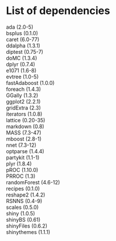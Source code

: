 <h1>List of dependencies</h1>

ada (2.0-5)\
bsplus (0.1.0)\
caret (6.0-77)\
ddalpha (1.3.1)\
diptest (0.75-7)\
doMC (1.3.4)\
dplyr (0.7.4)\
e1071 (1.6-8)\
evtree (1.0-5)\
fastAdaboost (1.0.0)\
foreach (1.4.3)\
GGally (1.3.2)\
ggplot2 (2.2.1)\
gridExtra (2.3)\
iterators (1.0.8)\
lattice (0.20-35)\
markdown (0.8)\
MASS (7.3-47)\
mboost (2.8-1)\
nnet (7.3-12)\
optparse (1.4.4)\
partykit (1.1-1)\
plyr (1.8.4)\
pROC (1.10.0)\
PRROC (1.3)\
randomForest (4.6-12)\
recipes (0.1.0)\
reshape2 (1.4.2)\
RSNNS (0.4-9)\
scales (0.5.0)\
shiny (1.0.5)\
shinyBS (0.61)\
shinyFiles (0.6.2)\
shinythemes (1.1.1)
